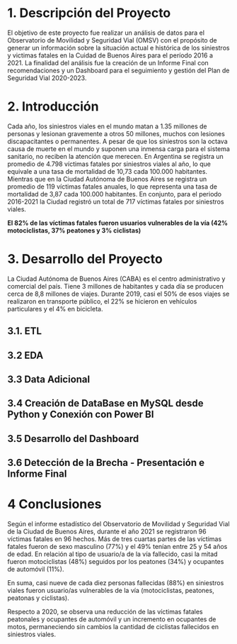 # 1. Descripción del Proyecto

El objetivo de este proyecto fue realizar un análisis de datos para el Observatorio de Movilidad y Seguridad Vial (OMSV) con el propósito de generar un información sobre la situación actual e histórica de los siniestros y victimas fatales en la Cuidad de Buenos Aires para el período 2016 a 2021.
La finalidad del análisis fue la creación de un Informe Final con recomendaciones y un Dashboard para el seguimiento y gestión del Plan de Seguridad Vial 2020-2023.

# 2. Introducción

Cada año, los siniestros viales en el mundo matan a 1.35 millones de personas y lesionan gravemente a otros 50 millones, muchos con lesiones discapacitantes o permanentes. A pesar de que los siniestros son la octava causa de muerte
en el mundo y suponen una inmensa carga para el sistema sanitario, no reciben la atención que merecen.
En Argentina se registra un promedio de 4.798 víctimas fatales por siniestros viales al año, lo que equivale a una tasa de mortalidad de 10,73 cada 100.000 habitantes. Mientras que en la Ciudad Autónoma de Buenos Aires se registra un promedio de 119 víctimas fatales anuales, lo que representa una tasa de mortalidad de 3,87 cada 100.000 habitantes. En conjunto, para el periodo 2016-2021 la Ciudad registró un total de 717 víctimas fatales por siniestros viales.

**El 82% de las víctimas fatales fueron usuarios vulnerables de la vía (42% motociclistas, 37% peatones y 3% ciclistas)**

# 3. Desarrollo del Proyecto

La Ciudad Autónoma de Buenos Aires (CABA) es el centro administrativo y comercial del país. Tiene 3 millones de habitantes y cada día se producen cerca de 8,8 millones de viajes. Durante 2019, casi el 50% de esos viajes se realizaron en transporte público, el 22% se hicieron en vehículos particulares y el 4% en bicicleta.

## 3.1. ETL

## 3.2 EDA

## 3.3 Data Adicional

## 3.4 Creación de DataBase en MySQL desde Python y Conexión con Power BI

## 3.5 Desarrollo del Dashboard

## 3.6 Detección de la Brecha - Presentación e Informe Final

# 4 Conclusiones

Según el informe estadístico del Observatorio de Movilidad y Seguridad Vial de la Ciudad de Buenos Aires, durante el año 2021 se registraron 96 víctimas fatales en 96 hechos. Más de tres cuartas partes de las víctimas fatales fueron de sexo masculino (77%) y el 49% tenían entre 25 y 54 años de edad. En relación al tipo de usuario/a de la vía fallecido, casi la mitad fueron motociclistas (48%) seguidos por los peatones (34%) y ocupantes de automóvil (11%).

En suma, casi nueve de cada diez personas fallecidas (88%) en siniestros viales fueron usuario/as vulnerables de la vía (motociclistas, peatones, peatonas y ciclistas).

Respecto a 2020, se observa una reducción de las víctimas fatales peatonales y ocupantes de automóvil y un incremento en ocupantes de motos, permaneciendo sin cambios la cantidad de ciclistas fallecidos en siniestros viales.
